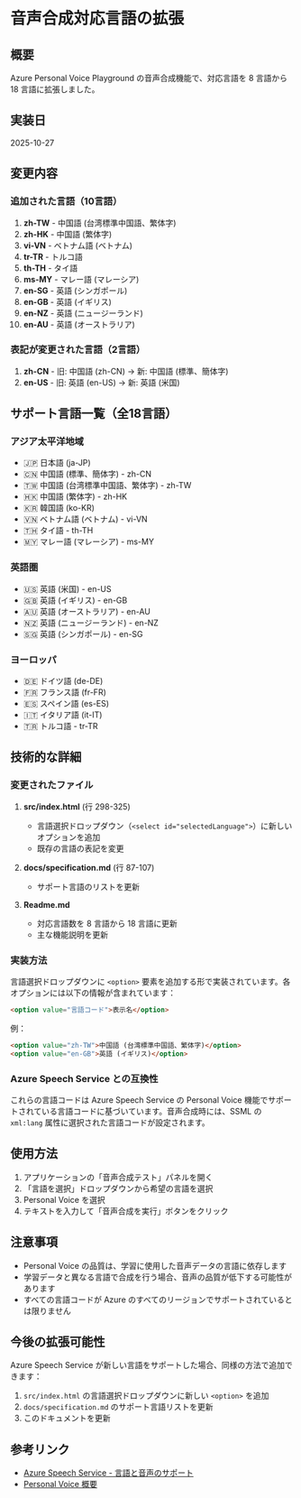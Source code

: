 # 音声合成対応言語の拡張

## 概要

Azure Personal Voice Playground の音声合成機能で、対応言語を 8 言語から 18 言語に拡張しました。

## 実装日
2025-10-27

## 変更内容

### 追加された言語（10言語）

1. **zh-TW** - 中国語 (台湾標準中国語、繁体字)
2. **zh-HK** - 中国語 (繁体字)
3. **vi-VN** - ベトナム語 (ベトナム)
4. **tr-TR** - トルコ語
5. **th-TH** - タイ語
6. **ms-MY** - マレー語 (マレーシア)
7. **en-SG** - 英語 (シンガポール)
8. **en-GB** - 英語 (イギリス)
9. **en-NZ** - 英語 (ニュージーランド)
10. **en-AU** - 英語 (オーストラリア)

### 表記が変更された言語（2言語）

1. **zh-CN** - 旧: 中国語 (zh-CN) → 新: 中国語 (標準、簡体字)
2. **en-US** - 旧: 英語 (en-US) → 新: 英語 (米国)

## サポート言語一覧（全18言語）

### アジア太平洋地域
- 🇯🇵 日本語 (ja-JP)
- 🇨🇳 中国語 (標準、簡体字) - zh-CN
- 🇹🇼 中国語 (台湾標準中国語、繁体字) - zh-TW
- 🇭🇰 中国語 (繁体字) - zh-HK
- 🇰🇷 韓国語 (ko-KR)
- 🇻🇳 ベトナム語 (ベトナム) - vi-VN
- 🇹🇭 タイ語 - th-TH
- 🇲🇾 マレー語 (マレーシア) - ms-MY

### 英語圏
- 🇺🇸 英語 (米国) - en-US
- 🇬🇧 英語 (イギリス) - en-GB
- 🇦🇺 英語 (オーストラリア) - en-AU
- 🇳🇿 英語 (ニュージーランド) - en-NZ
- 🇸🇬 英語 (シンガポール) - en-SG

### ヨーロッパ
- 🇩🇪 ドイツ語 (de-DE)
- 🇫🇷 フランス語 (fr-FR)
- 🇪🇸 スペイン語 (es-ES)
- 🇮🇹 イタリア語 (it-IT)
- 🇹🇷 トルコ語 - tr-TR

## 技術的な詳細

### 変更されたファイル

1. **src/index.html** (行 298-325)
   - 言語選択ドロップダウン（`<select id="selectedLanguage">`）に新しいオプションを追加
   - 既存の言語の表記を変更

2. **docs/specification.md** (行 87-107)
   - サポート言語のリストを更新

3. **Readme.md**
   - 対応言語数を 8 言語から 18 言語に更新
   - 主な機能説明を更新

### 実装方法

言語選択ドロップダウンに `<option>` 要素を追加する形で実装されています。各オプションには以下の情報が含まれています：

```html
<option value="言語コード">表示名</option>
```

例：
```html
<option value="zh-TW">中国語 (台湾標準中国語、繁体字)</option>
<option value="en-GB">英語 (イギリス)</option>
```

### Azure Speech Service との互換性

これらの言語コードは Azure Speech Service の Personal Voice 機能でサポートされている言語コードに基づいています。音声合成時には、SSML の `xml:lang` 属性に選択された言語コードが設定されます。

## 使用方法

1. アプリケーションの「音声合成テスト」パネルを開く
2. 「言語を選択」ドロップダウンから希望の言語を選択
3. Personal Voice を選択
4. テキストを入力して「音声合成を実行」ボタンをクリック

## 注意事項

- Personal Voice の品質は、学習に使用した音声データの言語に依存します
- 学習データと異なる言語で合成を行う場合、音声の品質が低下する可能性があります
- すべての言語コードが Azure のすべてのリージョンでサポートされているとは限りません

## 今後の拡張可能性

Azure Speech Service が新しい言語をサポートした場合、同様の方法で追加できます：

1. `src/index.html` の言語選択ドロップダウンに新しい `<option>` を追加
2. `docs/specification.md` のサポート言語リストを更新
3. このドキュメントを更新

## 参考リンク

- [Azure Speech Service - 言語と音声のサポート](https://learn.microsoft.com/ja-jp/azure/ai-services/speech-service/language-support)
- [Personal Voice 概要](https://learn.microsoft.com/ja-jp/azure/ai-services/speech-service/personal-voice-overview)
